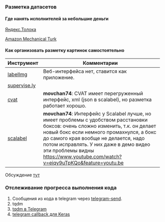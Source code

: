 ### Разметка датасетов
#### Где нанять исполнителей за небольшие деньги
[Яндекс.Толока](https://toloka.yandex.ru/)

[Amazon Mechanical Turk](https://www.mturk.com/)

#### Как организовать разметку картинок самостоятельно
|Инструмент|Комментарии|
| ---- | ---- |
|[labelImg](https://github.com/tzutalin/labelImg)|Веб-интерфейса нет, ставится как приложение.|
|[supervise.ly]()|      |
|[cvat](https://github.com/opencv/cvat)|**movchan74**:  CVAT имеет перегруженный интерфейс, xml (json в scalabel), но разметка работает хорошо. |
|[scalabel](https://github.com/ucbdrive/scalabel)| **movchan74**: Интерфейс у  Scalabel лучше, но имеет проблемы с удобством расстановки боксов: очень сложно изменить, т.к. он делает новый бокс если немного промахнулся, а бокс до самого края вообще не делается, надо потом исправлять. У них даже в демо видео эти проблемы видны https://www.youtube.com/watch?v=eiqy9uTpKQo&feature=youtu.be |

Обсуждение [тут](https://opendatascience.slack.com/archives/C047H3DP4/p1537784622000100)

### Отслеживание прогресса выполнения кода
1. Сообщения из кода в telegram через [telegram-send](https://habr.com/post/339682/).
2. tqdm
3. [tqdm в Telegram](https://github.com/ermakovpetr/tg_tqdm)
4. [telegram callback для Keras](https://github.com/qubvel/keras_telegram_callback)
